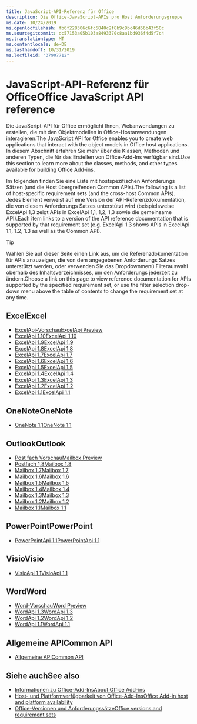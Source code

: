 ```yaml
---
title: JavaScript-API-Referenz für Office
description: Die Office-JavaScript-APIs pro Host Anforderungsgruppe
ms.date: 10/24/2019
ms.openlocfilehash: fb6f228306c6fc5840c2f8b9c9bc46d56b43f50c
ms.sourcegitcommit: dc57153a05b103a8493370c8aa1bd936f4d5f7c4
ms.translationtype: MT
ms.contentlocale: de-DE
ms.lasthandoff: 10/31/2019
ms.locfileid: "37907712"
---
```

# <a name="office-javascript-api-reference"></a><span data-ttu-id="f5865-103">JavaScript-API-Referenz für Office</span><span class="sxs-lookup"><span data-stu-id="f5865-103">Office JavaScript API reference</span></span>

<span data-ttu-id="f5865-104">Die JavaScript-API für Office ermöglicht Ihnen, Webanwendungen zu erstellen, die mit den Objektmodellen in Office-Hostanwendungen interagieren.</span><span class="sxs-lookup"><span data-stu-id="f5865-104">The JavaScript API for Office enables you to create web applications that interact with the object models in Office host applications.</span></span> <span data-ttu-id="f5865-105">In diesem Abschnitt erfahren Sie mehr über die Klassen, Methoden und anderen Typen, die für das Erstellen von Office-Add-Ins verfügbar sind.</span><span class="sxs-lookup"><span data-stu-id="f5865-105">Use this section to learn more about the classes, methods, and other types available for building Office Add-ins.</span></span>

<span data-ttu-id="f5865-106">Im folgenden finden Sie eine Liste mit hostspezifischen Anforderungs Sätzen (und die Host übergreifenden Common APIs).</span><span class="sxs-lookup"><span data-stu-id="f5865-106">The following is a list of host-specific requirement sets (and the cross-host Common APIs).</span></span> <span data-ttu-id="f5865-107">Jedes Element verweist auf eine Version der API-Referenzdokumentation, die von diesem Anforderungs Satzes unterstützt wird (beispielsweise ExcelApi 1,3 zeigt APIs in ExcelApi 1,1, 1,2, 1,3 sowie die gemeinsame API).</span><span class="sxs-lookup"><span data-stu-id="f5865-107">Each item links to a version of the API reference documentation that is supported by that requirement set (e.g. ExcelApi 1.3 shows APIs in ExcelApi 1.1, 1.2, 1.3 as well as the Common API).</span></span>

> [!TIP]
> <span data-ttu-id="f5865-108">Wählen Sie auf dieser Seite einen Link aus, um die Referenzdokumentation für APIs anzuzeigen, die von dem angegebenen Anforderungs Satzes unterstützt werden, oder verwenden Sie das Dropdownmenü Filterauswahl oberhalb des Inhaltsverzeichnisses, um den Anforderungs jederzeit zu ändern.</span><span class="sxs-lookup"><span data-stu-id="f5865-108">Choose a link on this page to view reference documentation for APIs supported by the specified requirement set, or use the filter selection drop-down menu above the table of contents to change the requirement set at any time.</span></span>

## <a name="excel"></a><span data-ttu-id="f5865-109">Excel</span><span class="sxs-lookup"><span data-stu-id="f5865-109">Excel</span></span>

- [<span data-ttu-id="f5865-110">ExcelApi-Vorschau</span><span class="sxs-lookup"><span data-stu-id="f5865-110">ExcelApi Preview</span></span>](/javascript/api/excel?view=excel-js-preview)
- [<span data-ttu-id="f5865-111">ExcelApi 1.10</span><span class="sxs-lookup"><span data-stu-id="f5865-111">ExcelApi 1.10</span></span>](/javascript/api/excel?view=excel-js-1.10)
- [<span data-ttu-id="f5865-112">ExcelApi 1.9</span><span class="sxs-lookup"><span data-stu-id="f5865-112">ExcelApi 1.9</span></span>](/javascript/api/excel?view=excel-js-1.9)
- [<span data-ttu-id="f5865-113">ExcelApi 1.8</span><span class="sxs-lookup"><span data-stu-id="f5865-113">ExcelApi 1.8</span></span>](/javascript/api/excel?view=excel-js-1.8)
- [<span data-ttu-id="f5865-114">ExcelApi 1.7</span><span class="sxs-lookup"><span data-stu-id="f5865-114">ExcelApi 1.7</span></span>](/javascript/api/excel?view=excel-js-1.7)
- [<span data-ttu-id="f5865-115">ExcelApi 1.6</span><span class="sxs-lookup"><span data-stu-id="f5865-115">ExcelApi 1.6</span></span>](/javascript/api/excel?view=excel-js-1.6)
- [<span data-ttu-id="f5865-116">ExcelApi 1.5</span><span class="sxs-lookup"><span data-stu-id="f5865-116">ExcelApi 1.5</span></span>](/javascript/api/excel?view=excel-js-1.5)
- [<span data-ttu-id="f5865-117">ExcelApi 1.4</span><span class="sxs-lookup"><span data-stu-id="f5865-117">ExcelApi 1.4</span></span>](/javascript/api/excel?view=excel-js-1.4)
- [<span data-ttu-id="f5865-118">ExcelApi 1.3</span><span class="sxs-lookup"><span data-stu-id="f5865-118">ExcelApi 1.3</span></span>](/javascript/api/excel?view=excel-js-1.3)
- [<span data-ttu-id="f5865-119">ExcelApi 1.2</span><span class="sxs-lookup"><span data-stu-id="f5865-119">ExcelApi 1.2</span></span>](/javascript/api/excel?view=excel-js-1.2)
- [<span data-ttu-id="f5865-120">ExcelApi 1.1</span><span class="sxs-lookup"><span data-stu-id="f5865-120">ExcelApi 1.1</span></span>](/javascript/api/excel?view=excel-js-1.1)

## <a name="onenote"></a><span data-ttu-id="f5865-121">OneNote</span><span class="sxs-lookup"><span data-stu-id="f5865-121">OneNote</span></span>

- [<span data-ttu-id="f5865-122">OneNote 1,1</span><span class="sxs-lookup"><span data-stu-id="f5865-122">OneNote 1.1</span></span>](/javascript/api/onenote?view=onenote-js-1.1)

## <a name="outlook"></a><span data-ttu-id="f5865-123">Outlook</span><span class="sxs-lookup"><span data-stu-id="f5865-123">Outlook</span></span>

- [<span data-ttu-id="f5865-124">Post fach Vorschau</span><span class="sxs-lookup"><span data-stu-id="f5865-124">Mailbox Preview</span></span>](/javascript/api/outlook?view=outlook-js-preview)
- [<span data-ttu-id="f5865-125">Postfach 1,8</span><span class="sxs-lookup"><span data-stu-id="f5865-125">Mailbox 1.8</span></span>](/javascript/api/outlook?view=outlook-js-1.8)
- [<span data-ttu-id="f5865-126">Mailbox 1.7</span><span class="sxs-lookup"><span data-stu-id="f5865-126">Mailbox 1.7</span></span>](/javascript/api/outlook?view=outlook-js-1.7)
- [<span data-ttu-id="f5865-127">Mailbox 1.6</span><span class="sxs-lookup"><span data-stu-id="f5865-127">Mailbox 1.6</span></span>](/javascript/api/outlook?view=outlook-js-1.6)
- [<span data-ttu-id="f5865-128">Mailbox 1.5</span><span class="sxs-lookup"><span data-stu-id="f5865-128">Mailbox 1.5</span></span>](/javascript/api/outlook?view=outlook-js-1.5)
- [<span data-ttu-id="f5865-129">Mailbox 1.4</span><span class="sxs-lookup"><span data-stu-id="f5865-129">Mailbox 1.4</span></span>](/javascript/api/outlook?view=outlook-js-1.4)
- [<span data-ttu-id="f5865-130">Mailbox 1.3</span><span class="sxs-lookup"><span data-stu-id="f5865-130">Mailbox 1.3</span></span>](/javascript/api/outlook?view=outlook-js-1.3)
- [<span data-ttu-id="f5865-131">Mailbox 1.2</span><span class="sxs-lookup"><span data-stu-id="f5865-131">Mailbox 1.2</span></span>](/javascript/api/outlook?view=outlook-js-1.2)
- [<span data-ttu-id="f5865-132">Mailbox 1.1</span><span class="sxs-lookup"><span data-stu-id="f5865-132">Mailbox 1.1</span></span>](/javascript/api/outlook?view=outlook-js-1.1)

## <a name="powerpoint"></a><span data-ttu-id="f5865-133">PowerPoint</span><span class="sxs-lookup"><span data-stu-id="f5865-133">PowerPoint</span></span>

- [<span data-ttu-id="f5865-134">PowerPointApi 1.1</span><span class="sxs-lookup"><span data-stu-id="f5865-134">PowerPointApi 1.1</span></span>](/javascript/api/powerpoint?view=powerpoint-js-1.1)

## <a name="visio"></a><span data-ttu-id="f5865-135">Visio</span><span class="sxs-lookup"><span data-stu-id="f5865-135">Visio</span></span>

- [<span data-ttu-id="f5865-136">VisioApi 1,1</span><span class="sxs-lookup"><span data-stu-id="f5865-136">VisioApi 1.1</span></span>](/javascript/api/visio?view=visio-js-1.1)

## <a name="word"></a><span data-ttu-id="f5865-137">Word</span><span class="sxs-lookup"><span data-stu-id="f5865-137">Word</span></span>

- [<span data-ttu-id="f5865-138">Word-Vorschau</span><span class="sxs-lookup"><span data-stu-id="f5865-138">Word Preview</span></span>](/javascript/api/word?view=word-js-preview)
- [<span data-ttu-id="f5865-139">WordApi 1.3</span><span class="sxs-lookup"><span data-stu-id="f5865-139">WordApi 1.3</span></span>](/javascript/api/word?view=word-js-1.3)
- [<span data-ttu-id="f5865-140">WordApi 1.2</span><span class="sxs-lookup"><span data-stu-id="f5865-140">WordApi 1.2</span></span>](/javascript/api/word?view=word-js-1.2)
- [<span data-ttu-id="f5865-141">WordApi 1.1</span><span class="sxs-lookup"><span data-stu-id="f5865-141">WordApi 1.1</span></span>](/javascript/api/word?view=word-js-1.1)

## <a name="common-api"></a><span data-ttu-id="f5865-142">Allgemeine API</span><span class="sxs-lookup"><span data-stu-id="f5865-142">Common API</span></span>

- [<span data-ttu-id="f5865-143">Allgemeine API</span><span class="sxs-lookup"><span data-stu-id="f5865-143">Common API</span></span>](/javascript/api/office?view=common-js)

## <a name="see-also"></a><span data-ttu-id="f5865-144">Siehe auch</span><span class="sxs-lookup"><span data-stu-id="f5865-144">See also</span></span>

- [<span data-ttu-id="f5865-145">Informationen zu Office-Add-Ins</span><span class="sxs-lookup"><span data-stu-id="f5865-145">About Office Add-ins</span></span>](/office/dev/add-ins/overview)
- [<span data-ttu-id="f5865-146">Host- und Plattformverfügbarkeit von Office-Add-Ins</span><span class="sxs-lookup"><span data-stu-id="f5865-146">Office Add-in host and platform availability</span></span>](/office/dev/add-ins/overview/office-add-in-availability)
- [<span data-ttu-id="f5865-147">Office-Versionen und Anforderungssätze</span><span class="sxs-lookup"><span data-stu-id="f5865-147">Office versions and requirement sets</span></span>](/office/dev/add-ins/develop/office-versions-and-requirement-sets)
